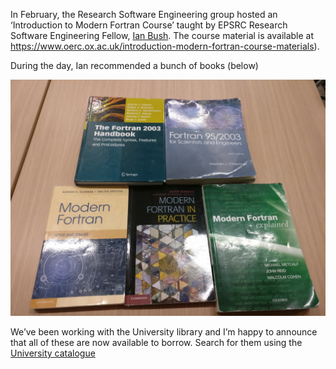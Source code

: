 <!--
.. title: Introduction to Modern Fortran
.. author: Mike Croucher
.. slug: ModernFortran2017
.. date: 2017-04-19 10:12:51 UTC
.. tags:
.. category:
.. link:
.. description:
.. type: text
-->

In February, the Research Software Engineering group hosted an ‘Introduction to Modern Fortran Course’ taught by EPSRC Research Software Engineering Fellow, [Ian Bush](http://www.walkingrandomly.com/?p=6006). The course material is available at https://www.oerc.ox.ac.uk/introduction-modern-fortran-course-materials).

During the day, Ian recommended a bunch of books (below)

![](/images/fortran_books.jpg)

We’ve been working with the University library and I’m happy to announce that all of these are now available to borrow. Search for them using the [University catalogue](https://find.shef.ac.uk/primo_library/libweb/action/search.do)

